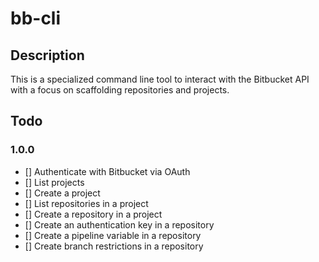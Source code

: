 # bb-cli

## Description

This is a specialized command line tool to interact with the Bitbucket API
with a focus on scaffolding repositories and projects.

## Todo

### 1.0.0

- [] Authenticate with Bitbucket via OAuth
- [] List projects
- [] Create a project
- [] List repositories in a project
- [] Create a repository in a project
- [] Create an authentication key in a repository
- [] Create a pipeline variable in a repository
- [] Create branch restrictions in a repository
